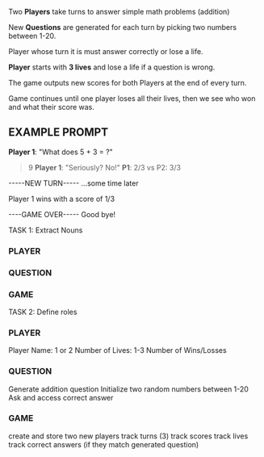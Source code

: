 Two **Players** take turns to answer simple math problems (addition)

New **Questions** are generated for each turn by picking two numbers between 1-20.

Player whose turn it is must answer correctly or lose a life.

**Player** starts with **3 lives** and lose a life if a question is wrong.

The game outputs new scores for both Players at the end of every turn.

Game continues until one player loses all their lives, then we see who won and what their score was.

## EXAMPLE PROMPT

**Player 1**: "What does 5 + 3 = ?"
> 9
**Player 1**: "Seriously? No!"
**P1**: 2/3 vs P2: 3/3

-----NEW TURN-----
...some time later

Player 1 wins with a score of 1/3

----GAME OVER-----
Good bye!


TASK 1: Extract Nouns

### PLAYER 
### QUESTION
### GAME

TASK 2: Define roles

### PLAYER
Player Name: 1 or 2
Number of Lives: 1-3
Number of Wins/Losses

### QUESTION
Generate addition question
Initialize two random numbers between 1-20
Ask and access correct answer

### GAME
create and store two new players
track turns (3)
track scores
track lives
track correct answers (if they match generated question)